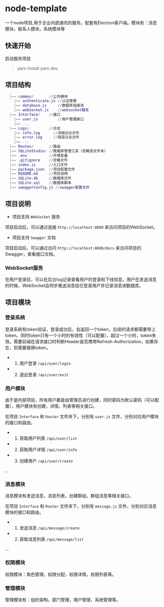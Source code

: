 # node-template

一个node项目,用于企业内部通讯的服务。配套有Electron客户端。模块有：消息模块，联系人模块，系统模块等

## 快速开始

启动服务项目

> yarn install
> yarn dev

## 项目结构

```m
  |—— common/       //公共模块
    |—— authenticate.js //认证管理
    |—— database.js     //数据库连接池
    |—— webSocket.js    //websocket服务
  |—— Interface/    //接口
    |—— user.js         //用户管理接口
    |—— ...
  |—— Logs/         //日志
    |—— info.log      //详细日志文件
    |—— error.log     //错误日志文件
    |—— ...
  |—— Routes/       //路由
  |—— SQLiteStudio/ //数据库管理工具（忽略该文件夹）
  |—— .env          //环境变量
  |—— .gitignore    //忽略文件
  |—— index.js      //入口文件
  |—— package.json  //项目配置文件
  |—— README.md     //项目说明
  |—— SQLite.db     //数据库文件
  |—— SQLite.sql    //数据库脚本
  |—— swaggerConfig.js //swagger配置文件
```

## 项目说明

 - 项目支持 `WebSocket` 服务

项目启动后，可以通过连接 `http://localhost:8889` 来访问项目的WebSocket。

 - 项目支持 `Swagger` 文档

项目启动后，可以通过访问 `http://localhost:8888/docs` 来访问项目的Swagger，查看接口文档。

### WebSocket服务

在用户登录后，可以在后台log记录查看用户的登录和下线信息，用户在发送消息的时候，WebSocket会同步推送消息给已登录用户并记录消息进数据库。

## 项目模块

### 登录系统

登录系统有token验证，登录成功后，会返回一个token，后续的请求都需要带上token。同时token只有一个小时的有效性（可以配置），超过一个小时，token失效。需要前端在请求接口时判断Header是否携带Refresh-Authorization，如果存在，则需要替换token。

 - 1. 用户登录 `/api/user/login`
 - 2. 退出登录 `/api/user/exit`


### 用户模块

由于是内部项目，所有用户都是由管理员进行创建，同时密码为默认密码（可以配置），用户模块有创建，详情，列表等相关接口。

在项目 `Interface` 和 `Router` 文件夹下，分别有 `user.js` 文件，分别对应用户模块的接口和路由。

 - 1. 获取用户列表 `/api/user/list`
 - 2. 获取用户详情 `/api/user/info`
 - 3. 创建用户 `/api/user/create`

...

### 消息模块

消息模块有发送消息，消息列表，创建群组，群组消息等相关接口。

在项目 `Interface` 和 `Router` 文件夹下，分别有 `message.js` 文件，分别对应消息模块的接口和路由。

 - 1. 发送消息 `/api/message/create`
 - 2. 获取消息列表 `/api/message/list`

...

### 权限模块

权限模块：角色管理，权限分配，权限详情，权限列表等。

### 管理模块

管理模块有：组织架构，部门管理，用户管理，系统管理等。
